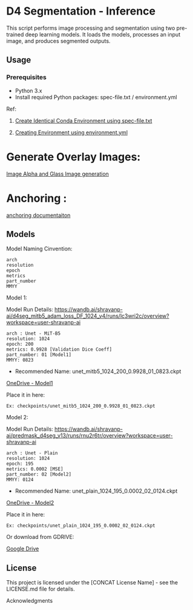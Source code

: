 

# D4 Segmentation - Inference

This script performs image processing and segmentation using two pre-trained deep learning models. It loads the models, processes an input image, and produces segmented outputs.

## Usage

### Prerequisites

- Python 3.x
- Install required Python packages: spec-file.txt / environment.yml

Ref: 
1. [Create Identical Conda Environment using spec-file.txt](https://conda.io/projects/conda/en/latest/user-guide/tasks/manage-environments.html#building-identical-conda-environments)

2. [Creating Environment using environment.yml](https://conda.io/projects/conda/en/latest/user-guide/tasks/manage-environments.html#creating-an-environment-from-an-environment-yml-file)

# Generate Overlay Images:
[Image Alpha and Glass Image generation](docs/generate_image_glass.md)

# Anchoring : 
[anchoring documentaiton](docs/anchoring.md)

## Models
Model Naming Cinvention:
```
arch
resolution
epoch
metrics
part_number
MMYY
```
Model 1: 

Model Run Details: 
https://wandb.ai/shravanp-ai/d4seg_mitb5_adam_loss_DF_1024_v4/runs/lc3wri2c/overview?workspace=user-shravanp-ai

```
arch : Unet - MiT-B5
resolution: 1024
epoch: 200
metrics: 0.9928 [Validation Dice Coeff]
part_number: 01 [Model1]
MMYY: 0823
```

- Recommended Name: unet_mitb5_1024_200_0.9928_01_0823.ckpt

[OneDrive - Model1](https://nuncsystems-my.sharepoint.com/:f:/p/shravan_p/EquCz6-QASpJkuLKLyEurGYB0_zlSBogy91uEGC4DS6prA?e=u5ldeo)

Place it in here: 

    Ex: checkpoints/unet_mitb5_1024_200_0.9928_01_0823.ckpt

Model 2:

Model Run Details: 
https://wandb.ai/shravanp-ai/predmask_d4seg_v13/runs/rnu2r6tr/overview?workspace=user-shravanp-ai

```
arch : Unet - Plain
resolution: 1024
epoch: 195
metrics: 0.0002 [MSE]
part_number: 02 [Model2]
MMYY: 0124
```

- Recommended Name: unet_plain_1024_195_0.0002_02_0124.ckpt


[OneDrive - Model2](https://nuncsystems-my.sharepoint.com/:f:/p/shravan_p/EqXHbL4_UABOs3V7JdwqRksBfsUUpISL0jgACLKxFOyzyg?e=MT9vUE)

Place it in here: 

    Ex: checkpoints/unet_plain_1024_195_0.0002_02_0124.ckpt
    
Or download from GDRIVE: 

[Google Drive](https://drive.google.com/file/d/14P6nz2qHNxt3LnnomAlCsSgDXF1XSatl/view?usp=drive_link)




## License
This project is licensed under the [CONCAT License Name] - see the LICENSE.md file for details.

Acknowledgments
